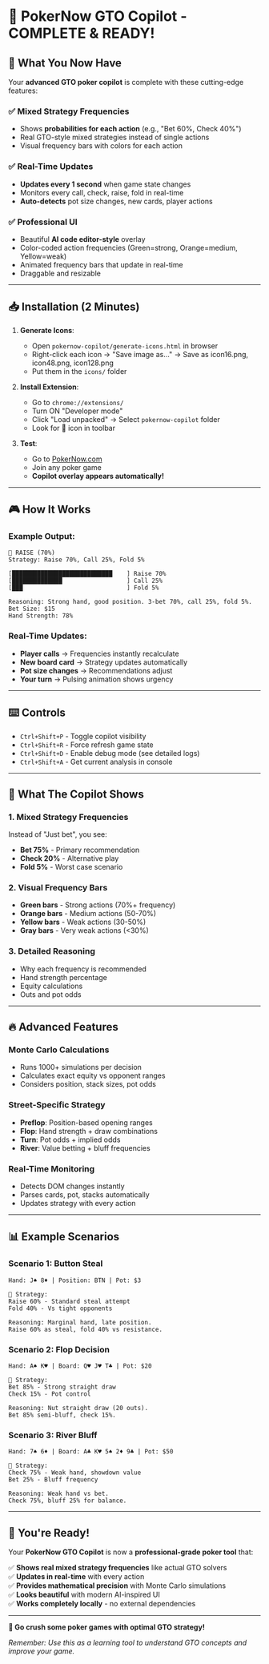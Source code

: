 # 🎯 PokerNow GTO Copilot - COMPLETE & READY!

## 🚀 **What You Now Have**

Your **advanced GTO poker copilot** is complete with these cutting-edge features:

### ✅ **Mixed Strategy Frequencies**
- Shows **probabilities for each action** (e.g., "Bet 60%, Check 40%")
- Real GTO-style mixed strategies instead of single actions
- Visual frequency bars with colors for each action

### ✅ **Real-Time Updates**
- **Updates every 1 second** when game state changes
- Monitors every call, check, raise, fold in real-time
- **Auto-detects** pot size changes, new cards, player actions

### ✅ **Professional UI**
- Beautiful **AI code editor-style** overlay
- Color-coded action frequencies (Green=strong, Orange=medium, Yellow=weak)
- Animated frequency bars that update in real-time
- Draggable and resizable

---

## 📥 **Installation (2 Minutes)**

1. **Generate Icons**:
   - Open `pokernow-copilot/generate-icons.html` in browser
   - Right-click each icon → "Save image as..." → Save as icon16.png, icon48.png, icon128.png
   - Put them in the `icons/` folder

2. **Install Extension**:
   - Go to `chrome://extensions/`
   - Turn ON "Developer mode"
   - Click "Load unpacked" → Select `pokernow-copilot` folder
   - Look for 🎯 icon in toolbar

3. **Test**:
   - Go to [PokerNow.com](https://www.pokernow.club/)
   - Join any poker game
   - **Copilot overlay appears automatically!**

---

## 🎮 **How It Works**

### **Example Output:**
```
🎯 RAISE (70%)
Strategy: Raise 70%, Call 25%, Fold 5%

[████████████████████████████    ] Raise 70%
[██████████████                  ] Call 25%  
[███                             ] Fold 5%

Reasoning: Strong hand, good position. 3-bet 70%, call 25%, fold 5%.
Bet Size: $15
Hand Strength: 78%
```

### **Real-Time Updates:**
- **Player calls** → Frequencies instantly recalculate
- **New board card** → Strategy updates automatically  
- **Pot size changes** → Recommendations adjust
- **Your turn** → Pulsing animation shows urgency

---

## ⌨️ **Controls**

- `Ctrl+Shift+P` - Toggle copilot visibility
- `Ctrl+Shift+R` - Force refresh game state
- `Ctrl+Shift+D` - Enable debug mode (see detailed logs)
- `Ctrl+Shift+A` - Get current analysis in console

---

## 🎯 **What The Copilot Shows**

### **1. Mixed Strategy Frequencies**
Instead of "Just bet", you see:
- **Bet 75%** - Primary recommendation  
- **Check 20%** - Alternative play
- **Fold 5%** - Worst case scenario

### **2. Visual Frequency Bars**
- **Green bars** - Strong actions (70%+ frequency)
- **Orange bars** - Medium actions (50-70%)
- **Yellow bars** - Weak actions (30-50%)
- **Gray bars** - Very weak actions (<30%)

### **3. Detailed Reasoning**
- Why each frequency is recommended
- Hand strength percentage
- Equity calculations
- Outs and pot odds

---

## 🔥 **Advanced Features**

### **Monte Carlo Calculations**
- Runs 1000+ simulations per decision
- Calculates exact equity vs opponent ranges
- Considers position, stack sizes, pot odds

### **Street-Specific Strategy**
- **Preflop**: Position-based opening ranges
- **Flop**: Hand strength + draw combinations
- **Turn**: Pot odds + implied odds
- **River**: Value betting + bluff frequencies

### **Real-Time Monitoring**
- Detects DOM changes instantly
- Parses cards, pot, stacks automatically
- Updates strategy with every action

---

## 📊 **Example Scenarios**

### **Scenario 1: Button Steal**
```
Hand: J♠ 8♦ | Position: BTN | Pot: $3

🎯 Strategy:
Raise 60% - Standard steal attempt
Fold 40% - Vs tight opponents

Reasoning: Marginal hand, late position. 
Raise 60% as steal, fold 40% vs resistance.
```

### **Scenario 2: Flop Decision**  
```
Hand: A♠ K♥ | Board: Q♥ J♥ T♣ | Pot: $20

🎯 Strategy:
Bet 85% - Strong straight draw
Check 15% - Pot control

Reasoning: Nut straight draw (20 outs). 
Bet 85% semi-bluff, check 15%.
```

### **Scenario 3: River Bluff**
```
Hand: 7♠ 6♦ | Board: A♣ K♥ 5♠ 2♦ 9♣ | Pot: $50

🎯 Strategy:
Check 75% - Weak hand, showdown value
Bet 25% - Bluff frequency

Reasoning: Weak hand vs bet. 
Check 75%, bluff 25% for balance.
```

---

## 🎉 **You're Ready!**

Your **PokerNow GTO Copilot** is now a **professional-grade poker tool** that:

✅ **Shows real mixed strategy frequencies** like actual GTO solvers  
✅ **Updates in real-time** with every action  
✅ **Provides mathematical precision** with Monte Carlo simulations  
✅ **Looks beautiful** with modern AI-inspired UI  
✅ **Works completely locally** - no external dependencies  

---

**🎯 Go crush some poker games with optimal GTO strategy!**

*Remember: Use this as a learning tool to understand GTO concepts and improve your game.* 